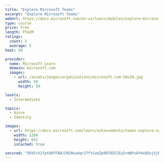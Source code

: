 ```yaml
---
title: "Explore Microsoft Teams"
excerpt: "Explore Microsoft Teams"
webUrl: https://docs.microsoft.com/en-us/learn/modules/explore-microsoft-teams/
type: course
price: Free
length: PT42M
ratings:
  count: 5
  average: 5
heat: 50

provider:
  name: Microsoft Learn
  domain: microsoft.com
  images:
    - url: /assets/images/organizations/microsoft.com-50x50.jpg
      width: 50
      height: 50

levels:
  - Intermediate

topics:
  - Azure
  - Identity

images:
  - url: https://docs.microsoft.com/learn/achievements/teams-explore-social.png
    width: 1280
    height: 641
    isCached: true

secured: "UXVS+X1fptO9fFAD/CNINsuAqr27ftCwoZp9O7OZCCEyS+mBYvAYHvQSnjSjNNrvKnB70YjfsCYhH++Ztj8Tzyw/wuFEUbVGD23pZ53+1EZm+tYPtjDRqPr8ej6CU4ihggA47jwBHaeOvQkGXfUPHEd6iMJxKBvCxqpovzhs4G9Uk8tQPX73lY6PGlJQwgHTNgwHb2EL9yUee0OVZcknHhvf1bK5U/xsgobC5qWSl0keRdS/BQL58nrMpigMla3zPlvag6R84McHCusPXVbtRTQslANbk6t1zQKoxadvQF0QdwwYgpH1mG6B81j8b0oOh7ojaZ7LU770wDm1fUFAtd7tiQJXPhmwtawnlBiy121oO4PZt1BGjtyZwZCAKWybuj5/+0UDoWDc/gG0XXSpN8KCUNS1ENPoFPZj750irgA=;RNkPBKJ3J8i8F6unmBdX4w=="
---
```


